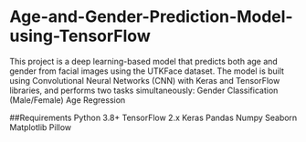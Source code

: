 # Age-and-Gender-Prediction-Model-using-TensorFlow
This project is a deep learning-based model that predicts both age and gender from facial images using the UTKFace dataset. The model is built using Convolutional Neural Networks (CNN) with Keras and TensorFlow libraries, and performs two tasks simultaneously:  Gender Classification (Male/Female) Age Regression


##Requirements
Python 3.8+
TensorFlow 2.x
Keras
Pandas
Numpy
Seaborn
Matplotlib
Pillow
